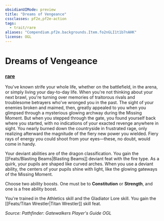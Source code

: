 ```yaml
---
obsidianUIMode: preview
title: "Dreams of Vengeance"
cssclasses: pf2e,pf2e-action
tags:
  - trait/rare
aliases: "Compendium.pf2e.backgrounds.Item.fo2nGLI1t1b7nAHK"
license: OGL
---
```

# Dreams of Vengeance

### [rare](rare "Rare Rarity Trait")






You've known strife your whole life, whether on the battlefield, in the arena, or simply living your day-to-day life. When you're not thinking about your next brawl, you're turning over memories of traitorous rivals and troublesome betrayers who've wronged you in the past. The sight of your enemies broken and maimed, then, greatly appealed to you when you glimpsed through a mysterious glowing archway during the Missing Moment. But when you stepped through the gate, you found yourself back where you started, with no indications of your exacted revenge anywhere in sight. You nearly burned down the countryside in frustrated rage, only realizing afterward the magnitude of the fiery new power you wielded. Fiery rays of energy you could shoot from your eyes—these, no doubt, would come in handy.

Your deviant abilities are of the dragon classification. You gain the [[Feats/Blasting Beams|Blasting Beams]] deviant feat with the fire type. As a quirk, your pupils are shaped like curved arches. When you use a deviant ability, the centers of your pupils shine with light, like the glowing gateways of the Missing Moment.

Choose two ability boosts. One must be to **Constitution** or **Strength**, and one is a free ability boost.

You're trained in the Athletics skill and the Gladiator Lore skill. You gain the [[Feats/Titan Wrestler|Titan Wrestler]] skill feat.

*Source: Pathfinder: Gatewalkers Player's Guide*
*OGL*